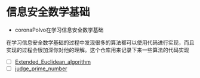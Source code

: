 
# 信息安全数学基础

- coronaPolvo在学习信息安全数学基础


在学习信息安全数学基础的过程中发现很多的算法都可以使用代码进行实现，而且实现的过程会很加深你对他的理解。这个仓库用来记录下来一些算法的代码实现

- [ ] [Extended_Euclidean_algorithm](./code/Extended_Euclidean_algorithm.cpp)
- [ ] [judge_prime_number](./code/judge_prime_number.cpp)
